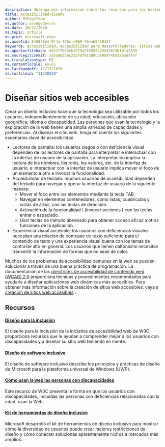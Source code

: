 ```yaml
---
description: Obtenga más información sobre los recursos para las herramientas de diseño inclusivas y los procedimientos recomendados.
title: Accesibilidad-diseño
author: MSEdgeTeam
ms.author: msedgedevrel
ms.date: 10/27/2020
ms.topic: article
ms.prod: microsoft-edge
ms.assetid: 8468f8e1-9f4a-426c-a969-76eab9419137
keywords: accesibilidad, accesibilidad para desarrolladores, sitios web accesibles, Edge, desarrollo web, ARIA, desarrollador, UIA, automatización de la interfaz de usuario
ms.openlocfilehash: 8d31f7b32cb92794ff8592c239436f3b101a3859
ms.sourcegitcommit: a35a6b5bbc21b7df61d08cbc6b074b5325ad4fef
ms.translationtype: MT
ms.contentlocale: es-ES
ms.lasthandoff: 12/17/2020
ms.locfileid: "11230820"
---
```

# Diseñar sitios web accesibles  

Crear un diseño inclusivo hace que la tecnología sea utilizable por todos los usuarios, independientemente de su edad, educación, ubicación geográfica, idioma o discapacidad.  Las personas que usan la tecnología y la exploración de la web tienen una amplia variedad de capacidades y preferencias.  Al diseñar el sitio web, tenga en cuenta los siguientes escenarios clave de accesibilidad:

*   Lectores de pantalla: los usuarios ciegos o con deficiencia visual dependen de los lectores de pantalla para interpretar e interactuar con la interfaz de usuario de la aplicación.  La interpretación implica la lectura de los nombres, los roles, los valores, etc. de la interfaz de usuario, e interactuar con la interfaz de usuario implica mover el foco de un elemento a otro e invocar la funcionalidad.
*   Accesibilidad de teclado: muchos usuarios de accesibilidad dependen del teclado para navegar y operar la interfaz de usuario de la siguiente manera:
    *   Mover el foco entre los elementos mediante la tecla TAB.
    *   Navegar en elementos contenedores, como listas, cuadrículas y vistas de árbol, con las teclas de dirección.
    *   Activación de la funcionalidad \ (invocar acciones \) con las teclas entrar o espaciado.
    *   Usar teclas de método abreviado para obtener acceso eficaz a otras funciones de la aplicación.
*   Experiencia visual accesible: los usuarios con deficiencias visuales necesitan una relación de contraste de texto suficiente para el contenido de texto y una experiencia visual buena con los temas de contraste alto en general.  Los usuarios que tienen daltonismo necesitan transmitir la información de formas que no sean de color.

Muchos de los problemas de accesibilidad comunes en la web se pueden solucionar a través de una buena práctica de programación.  La documentación de las [directrices de accesibilidad de contenido web (WCAG) 2,0](https://www.w3.org/TR/WCAG20) proporciona técnicas y procedimientos recomendados para ayudarle a diseñar aplicaciones web dinámicas más accesibles.  Para obtener más información sobre la creación de sitios web accesibles, vaya a [creación de sitios web accesibles](./build/index.md) .

## Recursos  

#### [Diseño para la inclusión](https://w3.org/WAI/users/Overview.html)  

El diseño para la inclusión de la iniciativa de accesibilidad web de W3C proporciona recursos que le ayudan a comprender mejor a los usuarios con discapacidades y a diseñar su sitio web teniendo en mente.

#### [Diseño de software inclusivo](https://msdn.microsoft.com/windows/uwp/accessibility/designing-inclusive-software)  

El diseño de software inclusivo describe los principios y prácticas de diseño de Microsoft para la plataforma universal de Windows (UWP).

#### [Cómo usan la web las personas con discapacidades](https://www.w3.org/WAI/intro/people-use-web/Overview.html)  

Este recurso de W3C presenta la forma en que los usuarios con discapacidades, incluidas las personas con deficiencias relacionadas con la edad, usan la Web.

#### [Kit de herramientas de diseño inclusivo](https://www.microsoft.com/design/practice#howwemake-section)  

Microsoft desarrolló el kit de herramientas de diseño inclusivo para mostrar cómo la diversidad de usuarios puede crear mejores restricciones de diseño y cómo conectar soluciones aparentemente nichos a mercados más amplios.
